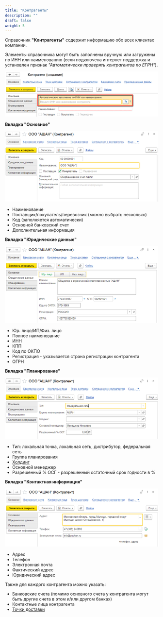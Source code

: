```yaml
---
title: "Контрагенты"
description: ""
draft: false
weight: 5
---
```


Справочник **"Контрагенты"** содержит информацию обо всех клиентах компании.

Элементы справочника могут быть заполнены вручную или загружены по ИНН или наименованию (если подключена интернет поддержка и установлен признак *"Автоматически проверять контрагентов по ЕГРН"*).

![1](1.png)

**Вкладка "Основное"**

![2020-05-28_1452](2020-05-28_1452.png)

- Наименование
- Поставщик/покупатель/перевозчик (можно выбрать несколько)
- Код (заполняется автоматически)
- Основной банковский счет
- Дополнительная информация

**Вкладка "Юридические данные"**

![2020-05-28_1458](2020-05-28_1458.png)

- Юр. лицо/ИП/Физ. лицо
- Полное наименование
- ИНН
- КПП
- Код по ОКПО
- Регистрация - указывается страна регистрации контрагента
- ОГРН

**Вкладка "Планирование"**

![2020-05-28_1501](2020-05-28_1501.png)

- Тип: локальная точка, локальная сеть, дистрибутор, федеральная сеть
- Группа планирования
- [Холдинг](Holding.md)
- Основной менеджер
- Разрешенный % ОСГ -  разрешенный остаточный срок годности в %

**Вкладка "Контактная информация"**

![2020-05-28_1502](2020-05-28_1502.png)

- Адрес
- Телефон
- Электронная почта
- Фактический адрес
- Юридический адрес

Также для каждого контрагента можно указать:

- Банковские счета (помимо основного счета у контрагента могут быть другие счета в этом и/или другом банках)
- Контактные лица контрагента
- [Точки доставки](DeliveryPoint.md)

[1]:1.png
